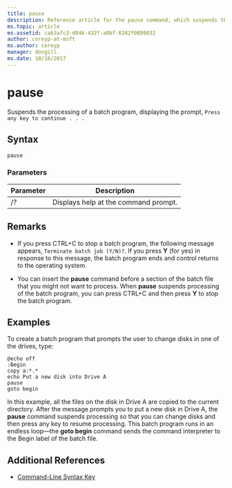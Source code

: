 ```yaml
---
title: pause
description: Reference article for the pause command, which suspends the processing of batch programs.
ms.topic: article
ms.assetid: cab3afc3-d046-432f-a0bf-6282f0099032
author: coreyp-at-msft
ms.author: coreyp
manager: dongill
ms.date: 10/16/2017
---
```


# pause

Suspends the processing of a batch program, displaying the prompt, `Press any key to continue . . .`

## Syntax

```
pause
```

### Parameters

| Parameter | Description |
|--|--|
| /? | Displays help at the command prompt. |

## Remarks

- If you press CTRL+C to stop a batch program, the following message appears, `Terminate batch job (Y/N)?`. If you press **Y** (for yes) in response to this message, the batch program ends and control returns to the operating system.

- You can insert the **pause** command before a section of the batch file that you might not want to process. When **pause** suspends processing of the batch program, you can press CTRL+C and then press **Y** to stop the batch program.

## Examples

To create a batch program that prompts the user to change disks in one of the drives, type:

```
@echo off
:Begin
copy a:*.*
echo Put a new disk into Drive A
pause
goto begin
```

In this example, all the files on the disk in Drive A are copied to the current directory. After the message prompts you to put a new disk in Drive A, the **pause** command suspends processing so that you can change disks and then press any key to resume processing. This batch program runs in an endless loop—the **goto begin** command sends the command interpreter to the Begin label of the batch file.

## Additional References

- [Command-Line Syntax Key](command-line-syntax-key.md)